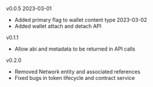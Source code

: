 
v0.0.5
2023-03-01
* Added primary flag to wallet content type
2023-03-02
* Added wallet attach and detach API

v0.1.1
* Allow abi and metadata to be returned in API calls

v0.2.0
* Removed Network entity and associated references
* Fixed bugs in token lifecycle and contract service
